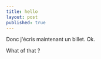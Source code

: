 ```yaml
---
title: hello
layout: post
published: true
---
```

Donc j'écris maintenant un billet. Ok.

What of that ? 